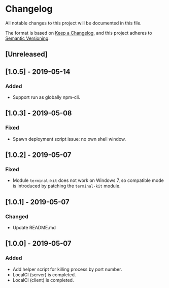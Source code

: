# Changelog
All notable changes to this project will be documented in this file.

The format is based on [Keep a Changelog](https://keepachangelog.com/en/1.0.0/),
and this project adheres to [Semantic Versioning](https://semver.org/spec/v2.0.0.html).

## [Unreleased]

## [1.0.5] - 2019-05-14
### Added
- Support run as globally npm-cli.

## [1.0.3] - 2019-05-08
### Fixed
- Spawn deployment script issue: no own shell window.

## [1.0.2] - 2019-05-07
### Fixed
- Module `terminal-kit` does not work on Windows 7, so compatible mode is introduced by patching the `terminal-kit` module.

## [1.0.1] - 2019-05-07
### Changed
- Update README.md

## [1.0.0] - 2019-05-07
### Added
- Add helper script for killing process by port number.
- LocalCI (server) is completed.
- LocalCI (client) is completed.

